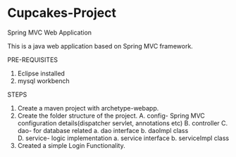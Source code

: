 # Cupcakes-Project
Spring MVC Web Application

This is a java web application based on Spring MVC framework.

PRE-REQUISITES
1. Eclipse installed
2. mysql workbench

STEPS
1. Create a maven project with archetype-webapp.
2. Create the folder structure of the project.
   A. config- Spring MVC configuration details(dispatcher servlet, annotations etc)
   B. controller
   C. dao- for database related 
      a. dao interface
      b. daoImpl class      
   D. service- logic implementation
      a. service interface
      b. serviceImpl class
3. Created a simple Login Functionality.
